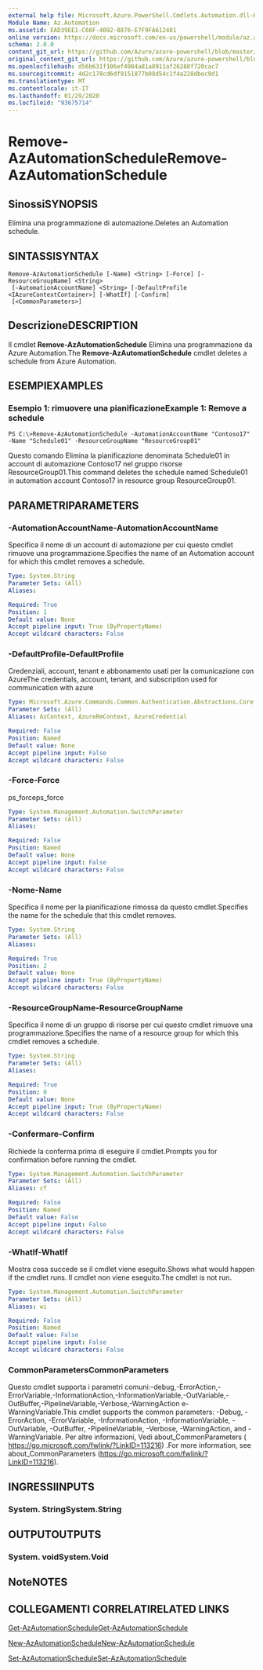 ```yaml
---
external help file: Microsoft.Azure.PowerShell.Cmdlets.Automation.dll-Help.xml
Module Name: Az.Automation
ms.assetid: EAD39EE1-C66F-4092-8876-E7F9FA612481
online version: https://docs.microsoft.com/en-us/powershell/module/az.automation/remove-azautomationschedule
schema: 2.0.0
content_git_url: https://github.com/Azure/azure-powershell/blob/master/src/Automation/Automation/help/Remove-AzAutomationSchedule.md
original_content_git_url: https://github.com/Azure/azure-powershell/blob/master/src/Automation/Automation/help/Remove-AzAutomationSchedule.md
ms.openlocfilehash: d56b631f106ef4984a81a8911af26288f720cac7
ms.sourcegitcommit: 4d2c178cd6df9151877b08d54c1f4a228dbec9d1
ms.translationtype: MT
ms.contentlocale: it-IT
ms.lasthandoff: 01/29/2020
ms.locfileid: "93675714"
---
```

# <span data-ttu-id="ecd0d-101">Remove-AzAutomationSchedule</span><span class="sxs-lookup"><span data-stu-id="ecd0d-101">Remove-AzAutomationSchedule</span></span>

## <span data-ttu-id="ecd0d-102">Sinossi</span><span class="sxs-lookup"><span data-stu-id="ecd0d-102">SYNOPSIS</span></span>
<span data-ttu-id="ecd0d-103">Elimina una programmazione di automazione.</span><span class="sxs-lookup"><span data-stu-id="ecd0d-103">Deletes an Automation schedule.</span></span>

## <span data-ttu-id="ecd0d-104">SINTASSI</span><span class="sxs-lookup"><span data-stu-id="ecd0d-104">SYNTAX</span></span>

```
Remove-AzAutomationSchedule [-Name] <String> [-Force] [-ResourceGroupName] <String>
 [-AutomationAccountName] <String> [-DefaultProfile <IAzureContextContainer>] [-WhatIf] [-Confirm]
 [<CommonParameters>]
```

## <span data-ttu-id="ecd0d-105">Descrizione</span><span class="sxs-lookup"><span data-stu-id="ecd0d-105">DESCRIPTION</span></span>
<span data-ttu-id="ecd0d-106">Il cmdlet **Remove-AzAutomationSchedule** Elimina una programmazione da Azure Automation.</span><span class="sxs-lookup"><span data-stu-id="ecd0d-106">The **Remove-AzAutomationSchedule** cmdlet deletes a schedule from Azure Automation.</span></span>

## <span data-ttu-id="ecd0d-107">ESEMPI</span><span class="sxs-lookup"><span data-stu-id="ecd0d-107">EXAMPLES</span></span>

### <span data-ttu-id="ecd0d-108">Esempio 1: rimuovere una pianificazione</span><span class="sxs-lookup"><span data-stu-id="ecd0d-108">Example 1: Remove a schedule</span></span>
```
PS C:\>Remove-AzAutomationSchedule -AutomationAccountName "Contoso17" -Name "Schedule01" -ResourceGroupName "ResourceGroup01"
```

<span data-ttu-id="ecd0d-109">Questo comando Elimina la pianificazione denominata Schedule01 in account di automazione Contoso17 nel gruppo risorse ResourceGroup01.</span><span class="sxs-lookup"><span data-stu-id="ecd0d-109">This command deletes the schedule named Schedule01 in automation account Contoso17 in resource group ResourceGroup01.</span></span>

## <span data-ttu-id="ecd0d-110">PARAMETRI</span><span class="sxs-lookup"><span data-stu-id="ecd0d-110">PARAMETERS</span></span>

### <span data-ttu-id="ecd0d-111">-AutomationAccountName</span><span class="sxs-lookup"><span data-stu-id="ecd0d-111">-AutomationAccountName</span></span>
<span data-ttu-id="ecd0d-112">Specifica il nome di un account di automazione per cui questo cmdlet rimuove una programmazione.</span><span class="sxs-lookup"><span data-stu-id="ecd0d-112">Specifies the name of an Automation account for which this cmdlet removes a schedule.</span></span>

```yaml
Type: System.String
Parameter Sets: (All)
Aliases:

Required: True
Position: 1
Default value: None
Accept pipeline input: True (ByPropertyName)
Accept wildcard characters: False
```

### <span data-ttu-id="ecd0d-113">-DefaultProfile</span><span class="sxs-lookup"><span data-stu-id="ecd0d-113">-DefaultProfile</span></span>
<span data-ttu-id="ecd0d-114">Credenziali, account, tenant e abbonamento usati per la comunicazione con Azure</span><span class="sxs-lookup"><span data-stu-id="ecd0d-114">The credentials, account, tenant, and subscription used for communication with azure</span></span>

```yaml
Type: Microsoft.Azure.Commands.Common.Authentication.Abstractions.Core.IAzureContextContainer
Parameter Sets: (All)
Aliases: AzContext, AzureRmContext, AzureCredential

Required: False
Position: Named
Default value: None
Accept pipeline input: False
Accept wildcard characters: False
```

### <span data-ttu-id="ecd0d-115">-Force</span><span class="sxs-lookup"><span data-stu-id="ecd0d-115">-Force</span></span>
<span data-ttu-id="ecd0d-116">ps_force</span><span class="sxs-lookup"><span data-stu-id="ecd0d-116">ps_force</span></span>

```yaml
Type: System.Management.Automation.SwitchParameter
Parameter Sets: (All)
Aliases:

Required: False
Position: Named
Default value: None
Accept pipeline input: False
Accept wildcard characters: False
```

### <span data-ttu-id="ecd0d-117">-Nome</span><span class="sxs-lookup"><span data-stu-id="ecd0d-117">-Name</span></span>
<span data-ttu-id="ecd0d-118">Specifica il nome per la pianificazione rimossa da questo cmdlet.</span><span class="sxs-lookup"><span data-stu-id="ecd0d-118">Specifies the name for the schedule that this cmdlet removes.</span></span>

```yaml
Type: System.String
Parameter Sets: (All)
Aliases:

Required: True
Position: 2
Default value: None
Accept pipeline input: True (ByPropertyName)
Accept wildcard characters: False
```

### <span data-ttu-id="ecd0d-119">-ResourceGroupName</span><span class="sxs-lookup"><span data-stu-id="ecd0d-119">-ResourceGroupName</span></span>
<span data-ttu-id="ecd0d-120">Specifica il nome di un gruppo di risorse per cui questo cmdlet rimuove una programmazione.</span><span class="sxs-lookup"><span data-stu-id="ecd0d-120">Specifies the name of a resource group for which this cmdlet removes a schedule.</span></span>

```yaml
Type: System.String
Parameter Sets: (All)
Aliases:

Required: True
Position: 0
Default value: None
Accept pipeline input: True (ByPropertyName)
Accept wildcard characters: False
```

### <span data-ttu-id="ecd0d-121">-Confermare</span><span class="sxs-lookup"><span data-stu-id="ecd0d-121">-Confirm</span></span>
<span data-ttu-id="ecd0d-122">Richiede la conferma prima di eseguire il cmdlet.</span><span class="sxs-lookup"><span data-stu-id="ecd0d-122">Prompts you for confirmation before running the cmdlet.</span></span>

```yaml
Type: System.Management.Automation.SwitchParameter
Parameter Sets: (All)
Aliases: cf

Required: False
Position: Named
Default value: False
Accept pipeline input: False
Accept wildcard characters: False
```

### <span data-ttu-id="ecd0d-123">-WhatIf</span><span class="sxs-lookup"><span data-stu-id="ecd0d-123">-WhatIf</span></span>
<span data-ttu-id="ecd0d-124">Mostra cosa succede se il cmdlet viene eseguito.</span><span class="sxs-lookup"><span data-stu-id="ecd0d-124">Shows what would happen if the cmdlet runs.</span></span>
<span data-ttu-id="ecd0d-125">Il cmdlet non viene eseguito.</span><span class="sxs-lookup"><span data-stu-id="ecd0d-125">The cmdlet is not run.</span></span>

```yaml
Type: System.Management.Automation.SwitchParameter
Parameter Sets: (All)
Aliases: wi

Required: False
Position: Named
Default value: False
Accept pipeline input: False
Accept wildcard characters: False
```

### <span data-ttu-id="ecd0d-126">CommonParameters</span><span class="sxs-lookup"><span data-stu-id="ecd0d-126">CommonParameters</span></span>
<span data-ttu-id="ecd0d-127">Questo cmdlet supporta i parametri comuni:-debug,-ErrorAction,-ErrorVariable,-InformationAction,-InformationVariable,-OutVariable,-OutBuffer,-PipelineVariable,-Verbose,-WarningAction e-WarningVariable.</span><span class="sxs-lookup"><span data-stu-id="ecd0d-127">This cmdlet supports the common parameters: -Debug, -ErrorAction, -ErrorVariable, -InformationAction, -InformationVariable, -OutVariable, -OutBuffer, -PipelineVariable, -Verbose, -WarningAction, and -WarningVariable.</span></span> <span data-ttu-id="ecd0d-128">Per altre informazioni, Vedi about_CommonParameters ( https://go.microsoft.com/fwlink/?LinkID=113216) .</span><span class="sxs-lookup"><span data-stu-id="ecd0d-128">For more information, see about_CommonParameters (https://go.microsoft.com/fwlink/?LinkID=113216).</span></span>

## <span data-ttu-id="ecd0d-129">INGRESSI</span><span class="sxs-lookup"><span data-stu-id="ecd0d-129">INPUTS</span></span>

### <span data-ttu-id="ecd0d-130">System. String</span><span class="sxs-lookup"><span data-stu-id="ecd0d-130">System.String</span></span>

## <span data-ttu-id="ecd0d-131">OUTPUT</span><span class="sxs-lookup"><span data-stu-id="ecd0d-131">OUTPUTS</span></span>

### <span data-ttu-id="ecd0d-132">System. void</span><span class="sxs-lookup"><span data-stu-id="ecd0d-132">System.Void</span></span>

## <span data-ttu-id="ecd0d-133">Note</span><span class="sxs-lookup"><span data-stu-id="ecd0d-133">NOTES</span></span>

## <span data-ttu-id="ecd0d-134">COLLEGAMENTI CORRELATI</span><span class="sxs-lookup"><span data-stu-id="ecd0d-134">RELATED LINKS</span></span>

[<span data-ttu-id="ecd0d-135">Get-AzAutomationSchedule</span><span class="sxs-lookup"><span data-stu-id="ecd0d-135">Get-AzAutomationSchedule</span></span>](./Get-AzAutomationSchedule.md)

[<span data-ttu-id="ecd0d-136">New-AzAutomationSchedule</span><span class="sxs-lookup"><span data-stu-id="ecd0d-136">New-AzAutomationSchedule</span></span>](./New-AzAutomationSchedule.md)

[<span data-ttu-id="ecd0d-137">Set-AzAutomationSchedule</span><span class="sxs-lookup"><span data-stu-id="ecd0d-137">Set-AzAutomationSchedule</span></span>](./Set-AzAutomationSchedule.md)


